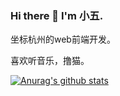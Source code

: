 ### Hi there 👋 I'm 小五.

坐标杭州的web前端开发。

喜欢听音乐，撸猫。

<!--
**Skyblue-happy/Skyblue-happy** is a ✨ _special_ ✨ repository because its `README.md` (this file) appears on your GitHub profile.

Here are some ideas to get you started:

- 🔭 I’m currently working on ...
- 🌱 I’m currently learning ...
- 👯 I’m looking to collaborate on ...
- 🤔 I’m looking for help with ...
- 💬 Ask me about ...
- 📫 How to reach me: ...
- 😄 Pronouns: ...
- ⚡ Fun fact: ...
-->
[![Anurag's github stats](https://github-readme-stats.vercel.app/api?username=Skyblue-happy)](https://github.com/Skyblue-happy/github-readme-stats)

